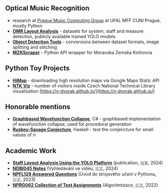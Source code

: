 ## Optical Music Recognition

- research at [Prague Music Computing Group](https://ufal.mff.cuni.cz/pmcg) at UFAL MFF CUNI Prague, mostly Python
- [**OMR Layout Analysis**](https://github.com/v-dvorak/omr-layout-analysis) - datasets for system, staff and measure detection, publicly available trained YOLO models
- [**Object Detection Tools**](https://github.com/v-dvorak/od-tools) - conversions between dataset formats, image splitting and stitching
- [**MZKScraper**](https://github.com/v-dvorak/mzkscraper) - Python API wrapper for Moravska Zemska Knihovna

## Python Toy Projects

- [**HiMap**](https://github.com/v-dvorak/himap) - downloading high resolution maps via Google Maps Static API
- [**NTK Viz**](https://github.com/v-dvorak/ntk-viz) - number of visitors inside Czech National Technical Library visualization
[https://v-dvorak.github.io/](https://v-dvorak.github.io/)

## Honorable mentions

- [**Graphbased Wavefunction Collapse**](https://github.com/v-dvorak/graphbased-wfc), C# - graphbased implementation of wavefunction collapse, used for procedural generation
- [**Ruskey-Savage Conjecture**](https://github.com/v-dvorak/ruskey-savage-conjecture), Haskell - test the conjencture for small values of *n*

## Academic Work

- [**Staff Layout Analysis Using the YOLO Platform**](https://arxiv.org/abs/2411.15741) (publication, 🇬🇧, 2024)
- [**NDBI045 Notes**](https://github.com/v-dvorak/ndbi045-notes) (Vyhledávání ve videu, 🇨🇿, 2024)
- [**NPFL129 Answered Questions**](https://github.com/v-dvorak/npfl129-answers) (Úvod do strojového učení v Pythonu, 🇨🇿, 2023)
- [**NPRG062 Collection of Test Assignments**](https://github.com/v-dvorak/nprg062-exam) (Algoritmizace, 🇨🇿, 2022)
